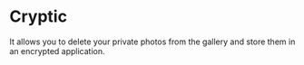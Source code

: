 # Cryptic
It allows you to delete your private photos from the gallery and store them in an encrypted application.
